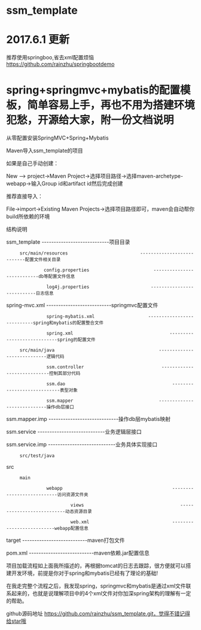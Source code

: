 # ssm_template


# 2017.6.1    更新 
推荐使用springboo,省去xml配置烦恼 https://github.com/rainzhu/springbootdemo



# spring+springmvc+mybatis的配置模板，简单容易上手，再也不用为搭建环境犯愁，开源给大家，附一份文档说明

从零配置安装SpringMVC+Spring+Mybatis

 

Maven导入ssm_template的项目

如果是自己手动创建：

New –> project->Maven Project->选择项目路径->选择maven-archetype-webapp->输入Group id和artifact id然后完成创建

 

推荐直接导入：

File->import->Existing Maven Projects->选择项目路径即可，maven会自动帮你build所依赖的环境

 

结构说明

ssm_template                                    ----------------------------项目目录

         src/main/resources                           ---------------------------配置文件相关目录

                  config.properties                        ---------------------------db等配置文件信息

                   log4j.properties                       ---------------------------日志信息

spring-mvc.xml                           ---------------------------springmvc配置文件

                   spring-mybatis.xml                    ---------------------------spring和mybatis的配置整合文件

                   spring.xml                                    ----------------------------spring的配置文件

         src/main/java                                       ----------------------------逻辑代码

                   ssm.controller                             ----------------------------控制其部分代码

                   ssm.dao                                        ----------------------------表型对象

                   ssm.mapper                                ----------------------------操作db层接口

ssm.mapper.imp                        -----------------------------操作db层mybatis映射

ssm.service                                  ----------------------------业务逻辑层接口

ssm.service.imp                         ----------------------------业务具体实现接口

         src/test/java

src                                                                    

         main

                   webapp                                         ---------------------------访问资源文件夹

                            views                                    ---------------------------动态资源目录

                            web.xml                               --------------------------webapp配置信息

target                                                               ---------------------------maven打包文件

pom.xml                                                          ---------------------------maven依赖.jar配置信息

 

项目加载流程如上面我所描述的，再根据tomcat的日志去跟踪，很方便就可以搭建开发环境，前提是你对于spring和mybatis已经有了理论的基础!

 

在我走完整个流程之后，我发现spring，springmvc和mybatis是通过xml文件联系起来的，也就是说理解项目中的4个xml文件对你加深spring架构的理解有一定的帮助。

 github源码地址 https://github.com/rainzhu/ssm_template.git，觉得不错记得给star哦
